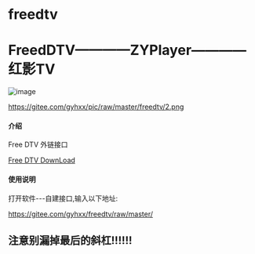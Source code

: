 # freedtv

# FreedDTV————ZYPlayer————红影TV
![image](https://gitee.com/gyhxx/pic/raw/master/freedtv/1.png)


https://gitee.com/gyhxx/pic/raw/master/freedtv/2.png
#### 介绍
Free DTV 外链接口

[Free DTV DownLoad](https://www.lanzoui.com/b025mpw7e)

#### 使用说明
打开软件---自建接口,输入以下地址:

https://gitee.com/gyhxx/freedtv/raw/master/

## 注意别漏掉最后的斜杠!!!!!!
